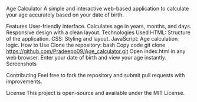 Age Calculator
A simple and interactive web-based application to calculate your age accurately based on your date of birth.

Features
User-friendly interface.
Calculates age in years, months, and days.
Responsive design with a clean layout.
Technologies Used
HTML: Structure of the application.
CSS: Styling and layout.
JavaScript: Age calculation logic.
How to Use
Clone the repository:
bash
Copy code
git clone https://github.com/Pradeepp09/Age_calculator.git
Open index.html in any web browser.
Enter your date of birth and view your age instantly.
Screenshots


Contributing
Feel free to fork the repository and submit pull requests with improvements.

License
This project is open-source and available under the MIT License.

